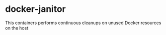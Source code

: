 # docker-janitor
This containers performs continuous cleanups on unused Docker resources on the host
